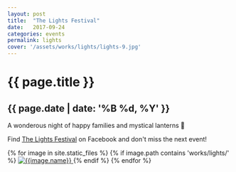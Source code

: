 ```yaml
---
layout: post
title:  "The Lights Festival"
date:   2017-09-24
categories: events
permalink: lights
cover: '/assets/works/lights/lights-9.jpg'
---
```

<link href="css/customimagegallery.css" rel="stylesheet">
<h1>{{ page.title }}</h1>
<h2>{{ page.date | date: '%B %d, %Y' }}</h2>
<p>A wonderous night of happy families and mystical lanterns 🏮</p>
<p>Find <a href="https://www.facebook.com/thelightsfestival/">The Lights Festival</a> on Facebook and don't miss the next event!</p>
<!--<
section id="modal">
	{% for image in site.static_files %}
	    {% if image.path contains 'works/lights/' %}
	    <div class="modal fade" tabindex="-1" role="dialog" id="index{{forloop.index}}">
		  <div class="modal-dialog modal-lg">
		    <div class="modal-content">
			    <div class="modal-header">
			        <button type="button" class="close" data-dismiss="modal" aria-label="Close"><span aria-hidden="true">&times;</span></button>
			    </div>
				<img src="{{image.path}}" alt="{{image.name}}" id="{{image.path}}"/>
			</div>
		  </div>
		</div><
	    {% endif %}
	{% endfor %}
</section>
-->

<section class="photos">
	{% for image in site.static_files %}
	    {% if image.path contains 'works/lights/' %}
	    <a href="#index{{forloop.index}}" class="mobile-noclick">
			<img src="{{image.path}}" alt="{{image.name}}" id="index{{forloop.index}}"/>
		</a>
		{% endif %}
	{% endfor %}
</section>
